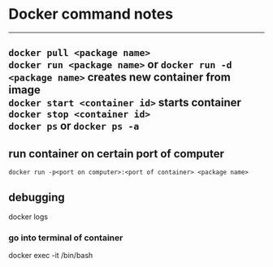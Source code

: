 # Docker command notes
---
`docker pull <package name>`  
`docker run <package name>` or `docker run -d <package name>` creates new container from image  
`docker start <container id>` starts container  
`docker stop <container id>`  
`docker ps` or `docker ps -a`  
---
## run container on certain port of computer  
`docker run -p<port on computer>:<port of container> <package name>`   

## debugging  
docker logs <container id>  
### go into terminal of container  
docker exec -it <container id> /bin/bash  

